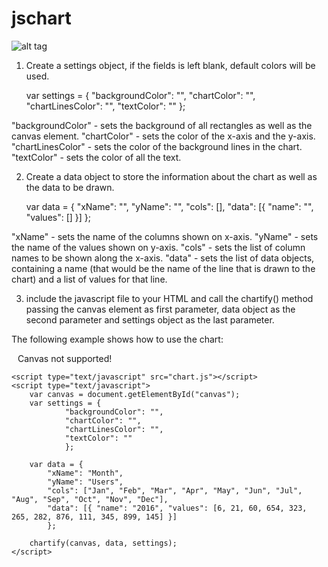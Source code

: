 # jschart
![alt tag](https://github.com/metadeath/jschart/blob/master/chart.png)


1. Create a settings object, if the fields is left blank, default colors will be used.

	var settings = {
		"backgroundColor": "", 
		"chartColor": "",
		"chartLinesColor": "",
		"textColor": ""
		};

"backgroundColor" - sets the background of all rectangles as well as the canvas element.
"chartColor" - sets the color of the x-axis and the y-axis.
"chartLinesColor" - sets the color of the background lines in the chart.
"textColor" - sets the color of all the text.



2. Create a data object to store the information about the chart as well as the data to be drawn.

	var data = {
		"xName": "",
		"yName": "",
		"cols": [],
		"data": [{ "name": "", "values": [] }]
		};

"xName" - sets the name of the columns shown on x-axis.
"yName" - sets the name of the values shown on y-axis.
"cols" - sets the list of column names to be shown along the x-axis.
"data" - sets the list of data objects, containing a name (that would be the name of the line that is drawn to the chart) and a list of values for that line.



3. include the javascript file to your HTML and call the chartify() method passing the canvas element as first parameter, data object as the second parameter and settings object as the last parameter.



The following example shows how to use the chart:



<body>
	<canvas id="canvas" width="800" height="400" style="padding: 10px;">
		Canvas not supported!
	</canvas>

	<script type="text/javascript" src="chart.js"></script>	
	<script type="text/javascript">
		var canvas = document.getElementById("canvas");
		var settings = {
				"backgroundColor": "",
				"chartColor": "",
				"chartLinesColor": "",
				"textColor": ""
				};

		var data = {
			"xName": "Month",
			"yName": "Users",
			"cols": ["Jan", "Feb", "Mar", "Apr", "May", "Jun", "Jul", "Aug", "Sep", "Oct", "Nov", "Dec"],
			"data": [{ "name": "2016", "values": [6, 21, 60, 654, 323, 265, 282, 876, 111, 345, 899, 145] }]
			};

		chartify(canvas, data, settings);		
	</script>
</body>

